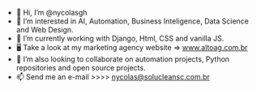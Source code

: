 - 👋 Hi, I’m @nycolasgh
- 👀 I’m interested in AI, Automation, Business Inteligence, Data Science and Web Design.
- 🌱 I’m currently working with Django, Html, CSS and vanilla JS.
- 🖥 Take a look at my marketing agency website => www.altoag.com.br
- 💞️ I’m also looking to collaborate on automation projects, Python repositories and open source projects. 
- 📫 Send me an e-mail >>>> nycolas@solucleansc.com.br

<!---
nycolasgh/nycolasgh is a ✨ special ✨ repository because its `README.md` (this file) appears on your GitHub profile.
You can click the Preview link to take a look at your changes.
--->
